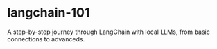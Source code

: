 # langchain-101
A step-by-step journey through LangChain with local LLMs, from basic connections to advanceds.
